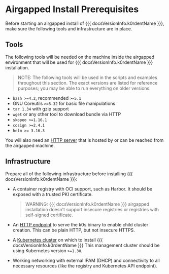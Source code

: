 # Airgapped Install Prerequisites

Before starting an airgapped install of {{{ docsVersionInfo.k0rdentName }}}, make
sure the following tools and infrastructure are in place.

## Tools

The following tools will be needed on the machine inside the airgapped environment
that will be used for {{{ docsVersionInfo.k0rdentName }}} installation.

> NOTE:
> The following tools will be used in the scripts and examples throughout this
> section. The exact versions are listed for reference purposes; you may
> be able to run everything on older versions.

- `bash >=4.2`, recommended `>=5.1`
- GNU Coreutils `>=8.32` for basic file manipulations
- `tar 1.34` with gzip support
- `wget` or any other tool to download bundle via HTTP
- `skopeo >=1.16.1`
- `cosign >=2.4.1`
- `helm >= 3.16.3`

You will also need an [HTTP server](airgap-http.md) that is hosted by or
can be reached from the airgapped machine.

## Infrastructure

Prepare all of the following infrastructure before installing {{{ docsVersionInfo.k0rdentName }}}:

- A container registry with OCI support, such as Harbor. It should be exposed with a
  trusted PKI certificate.

    > WARNING:
    > {{{ docsVersionInfo.k0rdentName }}} airgapped installation doesn't support insecure registries 
    > or registries with self-signed certificate.

- An [HTTP endpoint](airgap-http.md) to serve the k0s binary to enable child cluster creation. This can be plain
  HTTP, but not insecure HTTPS.
- A [Kubernetes cluster](../create-mgmt-clusters/index.md) on which to install {{{ docsVersionInfo.k0rdentName }}} This management cluster should be using Kubernetes version `>=1.30`.
- Working networking with external IPAM (DHCP) and connectivity to all necessary
  resources (like the registry and Kubernetes API endpoint).

